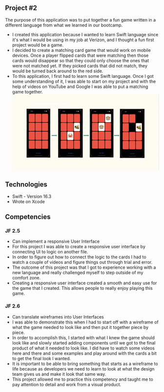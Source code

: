 ## Project #2
The purpose of this application was to put together a fun game written in a different language from what we learned in our bootcamp. 
- I created this application because I wanted to learn Swift language since it's what I would be using in my job at Verizon, and I thought a fun first project would be a game. 
- I decided to create a matching card game that would work on mobile devices. Once a player flipped cards that were matching then those cards would disappear so that they could only choose the ones that were not matched yet. If they picked cards that did not match, they would be turned back around to the red side. 
- To this application, I first had to learn some Swift language. Once I got some understanding of it, I was able to start on my project and with the help of videos on YouTube and Google I was able to put a matching game together. 
![Alt text](../images/matchImages.png "Swift game screenshot")

## Technologies
- Swift - Version 16.3
- Wrote on Xcode

## Competencies
### JF 2.5
- Can implement a responsive User Interface
- For this project I was able to create a responsive user interface by connecting UI to logic on another file.
- In order to figure out how to connect the logic to the cards I had to watch a couple of videos and figure things out through trial and error. 
- The outcome of this project was that I got to experience working with a new language and really challenged myself to step outside of my comfort zone. 
- Creating a responsive user interface created a smooth and easy use for the game that I created. This allows people to really enjoy playing this game.

### JF 2.6
- Can translate wireframes into User Interfaces 
- I was able to demonstrate this when I had to start off with a wireframe of what the game needed to look like and then put it together piece by piece.
- In order to accomplish this, I started with what I knew the game should look like and slowly started adding components until we got to the final product of what it needed to look like. I did have to watch some videos here and there and some examples and play around with the cards a bit to get the final look I wanted.
- It is important to be able to bring something that starts as a wireframe to life because as developers we need to learn to look at what the design team gives us and make it look that same way. 
- This project allowed me to practice this competency and taught me to pay attention to detail and work from a visual product.